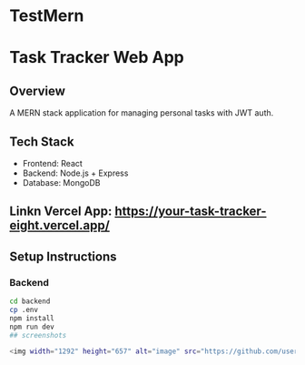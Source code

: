 # TestMern
# Task Tracker Web App

## Overview
A MERN stack application for managing personal tasks with JWT auth.

## Tech Stack
- Frontend: React
- Backend: Node.js + Express
- Database: MongoDB
## Linkn Vercel App: https://your-task-tracker-eight.vercel.app/

## Setup Instructions

### Backend
```bash
cd backend
cp .env
npm install
npm run dev
## screenshots 

<img width="1292" height="657" alt="image" src="https://github.com/user-attachments/assets/31d675d6-33c4-4038-9bb1-82d96699de1a" />

